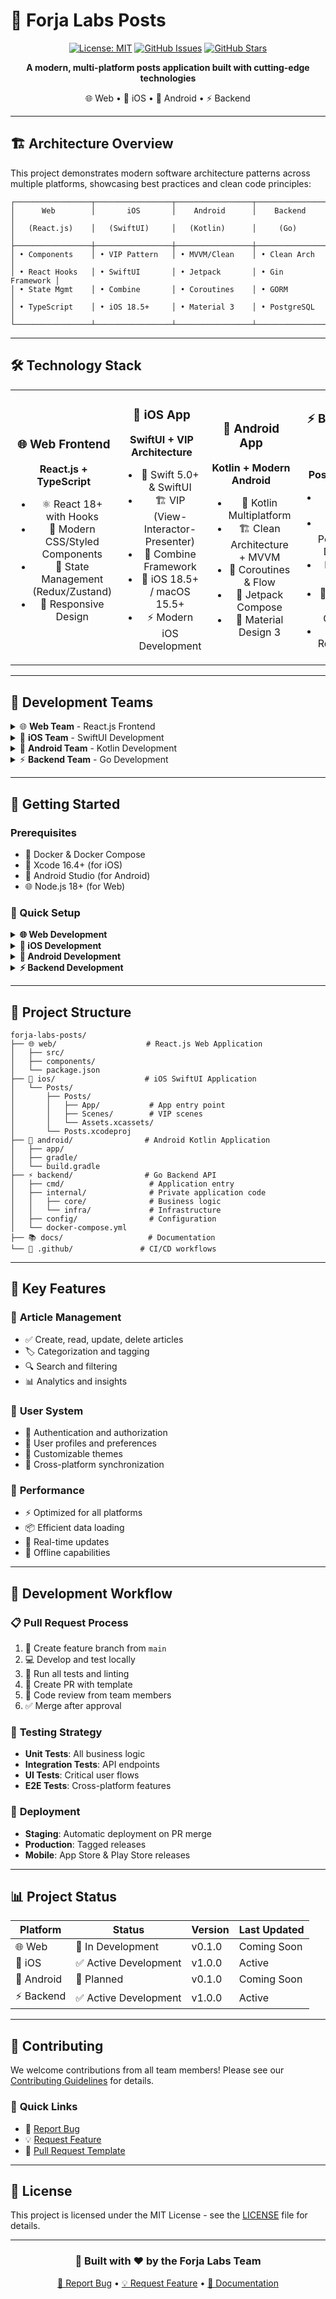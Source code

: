 # 🚀 Forja Labs Posts

<div align="center">
  
  [![License: MIT](https://img.shields.io/badge/License-MIT-yellow.svg)](https://opensource.org/licenses/MIT)
  [![GitHub Issues](https://img.shields.io/github/issues/forja-pro/forja-labs-posts)](https://github.com/forja-pro/forja-labs-posts/issues)
  [![GitHub Stars](https://img.shields.io/github/stars/forja-pro/forja-labs-posts)](https://github.com/forja-pro/forja-labs-posts/stargazers)
  
  **A modern, multi-platform posts application built with cutting-edge technologies**
  
  🌐 Web • 📱 iOS • 🤖 Android • ⚡ Backend
  
</div>

---

## 🏗️ Architecture Overview

This project demonstrates modern software architecture patterns across multiple platforms, showcasing best practices and clean code principles:

```
┌─────────────────┬─────────────────┬─────────────────┬─────────────────┐
│      Web        │       iOS       │    Android      │    Backend      │
│   (React.js)    │   (SwiftUI)     │   (Kotlin)      │     (Go)        │
├─────────────────┼─────────────────┼─────────────────┼─────────────────┤
│ • Components    │ • VIP Pattern   │ • MVVM/Clean    │ • Clean Arch    │
│ • React Hooks   │ • SwiftUI       │ • Jetpack       │ • Gin Framework │
│ • State Mgmt    │ • Combine       │ • Coroutines    │ • GORM          │
│ • TypeScript    │ • iOS 18.5+     │ • Material 3    │ • PostgreSQL    │
└─────────────────┴─────────────────┴─────────────────┴─────────────────┘
```

---

## 🛠️ Technology Stack

<table>
<tr>
<td align="center" width="25%">

### 🌐 **Web Frontend**
**React.js + TypeScript**

- ⚛️ React 18+ with Hooks
- 🎨 Modern CSS/Styled Components
- 🔄 State Management (Redux/Zustand)
- 📱 Responsive Design

</td>
<td align="center" width="25%">

### 📱 **iOS App**
**SwiftUI + VIP Architecture**

- 🍎 Swift 5.0+ & SwiftUI
- 🏗️ VIP (View-Interactor-Presenter)
- 🔄 Combine Framework
- 🎯 iOS 18.5+ / macOS 15.5+
- ⚡ Modern iOS Development

</td>
<td align="center" width="25%">

### 🤖 **Android App**
**Kotlin + Modern Android**

- 🎯 Kotlin Multiplatform
- 🏗️ Clean Architecture + MVVM
- 🔄 Coroutines & Flow
- 🎨 Jetpack Compose
- 📱 Material Design 3

</td>
<td align="center" width="25%">

### ⚡ **Backend API**
**Go + PostgreSQL**

- 🚀 Go 1.24.6
- 🗄️ PostgreSQL Database
- 📊 GORM ORM
- 🐳 Docker & Docker Compose
- 🔄 Hot Reload (Air)

</td>
</tr>
</table>

---

## 👥 Development Teams

<details>
<summary>🌐 <strong>Web Team</strong> - React.js Frontend</summary>

### 👨‍💻 Team Members

<table>
<tr>
<td align="center" width="150">
<img src="https://via.placeholder.com/100x100/0ea5e9/ffffff?text=👨‍💻" width="100" height="100" style="border-radius: 50%;">
<br><strong>Frontend Lead</strong>
<br><em>[Available Position]</em>
<br>
<a href="#"><img src="https://img.shields.io/badge/GitHub-100000?style=flat&logo=github&logoColor=white" alt="GitHub"></a>
</td>
<td align="center" width="150">
<img src="https://via.placeholder.com/100x100/10b981/ffffff?text=⚛️" width="100" height="100" style="border-radius: 50%;">
<br><strong>React Developer</strong>
<br><em>[Available Position]</em>
<br>
<a href="#"><img src="https://img.shields.io/badge/GitHub-100000?style=flat&logo=github&logoColor=white" alt="GitHub"></a>
</td>
<td align="center" width="150">
<img src="https://via.placeholder.com/100x100/f59e0b/ffffff?text=🎭" width="100" height="100" style="border-radius: 50%;">
<br><strong>UI/UX Designer</strong>
<br><em>[Available Position]</em>
<br>
<a href="#"><img src="https://img.shields.io/badge/GitHub-100000?style=flat&logo=github&logoColor=white" alt="GitHub"></a>
</td>
</tr>
</table>

### 🎯 Responsibilities
- React.js application development
- User interface design and implementation
- State management and performance optimization
- Cross-browser compatibility
- Progressive Web App (PWA) features

</details>

<details>
<summary>📱 <strong>iOS Team</strong> - SwiftUI Development</summary>

### 👨‍💻 Team Members

<table>
<tr>
<td align="center" width="150">
<img src="https://via.placeholder.com/100x100/3b82f6/ffffff?text=VR" width="100" height="100" style="border-radius: 50%;">
<br><strong>Vinicius Rossado</strong>
<br><em>iOS Developer</em>
<br>
<a href="https://github.com/vinirossado"><img src="https://img.shields.io/badge/GitHub-100000?style=flat&logo=github&logoColor=white" alt="GitHub"></a>
</td>
<td align="center" width="150">
<img src="https://via.placeholder.com/100x100/8b5cf6/ffffff?text=W" width="100" height="100" style="border-radius: 50%;">
<br><strong>Willians</strong>
<br><em>iOS Developer</em>
<br>
<a href="https://github.com/willians-username"><img src="https://img.shields.io/badge/GitHub-100000?style=flat&logo=github&logoColor=white" alt="GitHub"></a>
</td>
<td align="center" width="150">
<img src="https://via.placeholder.com/100x100/06b6d4/ffffff?text=📱" width="100" height="100" style="border-radius: 50%;">
<br><strong>Renata Rodryguez</strong>
<br><em>iOS Developer</em>
<br>
<a href="#"><img src="https://img.shields.io/badge/GitHub-100000?style=flat&logo=github&logoColor=white" alt="GitHub"></a>
</td>
</tr>
</table>

### 🎯 Responsibilities
- SwiftUI application architecture (VIP pattern)
- iOS/macOS native features integration
- App Store optimization and submission
- Performance profiling and optimization
- iOS-specific UI/UX patterns

</details>

<details>
<summary>🤖 <strong>Android Team</strong> - Kotlin Development</summary>

### 👨‍💻 Team Members

<table>
<tr>
<td align="center" width="150">
<img src="https://via.placeholder.com/100x100/22c55e/ffffff?text=🎯" width="100" height="100" style="border-radius: 50%;">
<br><strong>Android Lead</strong>
<br><em>[Available Position]</em>
<br>
<a href="#"><img src="https://img.shields.io/badge/GitHub-100000?style=flat&logo=github&logoColor=white" alt="GitHub"></a>
</td>
<td align="center" width="150">
<img src="https://via.placeholder.com/100x100/a855f7/ffffff?text=K" width="100" height="100" style="border-radius: 50%;">
<br><strong>Kotlin Developer</strong>
<br><em>[Available Position]</em>
<br>
<a href="#"><img src="https://img.shields.io/badge/GitHub-100000?style=flat&logo=github&logoColor=white" alt="GitHub"></a>
</td>
<td align="center" width="150">
<img src="https://via.placeholder.com/100x100/ef4444/ffffff?text=🏗️" width="100" height="100" style="border-radius: 50%;">
<br><strong>Mobile Architect</strong>
<br><em>[Available Position]</em>
<br>
<a href="#"><img src="https://img.shields.io/badge/GitHub-100000?style=flat&logo=github&logoColor=white" alt="GitHub"></a>
</td>
</tr>
</table>

### 🎯 Responsibilities
- Kotlin application development
- Android architecture components
- Google Play Store optimization
- Material Design implementation
- Android-specific integrations

</details>

<details>
<summary>⚡ <strong>Backend Team</strong> - Go Development</summary>

### 👨‍💻 Team Members

<table>
<tr>
<td align="center" width="150">
<img src="https://via.placeholder.com/100x100/f97316/ffffff?text=🚀" width="100" height="100" style="border-radius: 50%;">
<br><strong>Backend Lead</strong>
<br><em>[Available Position]</em>
<br>
<a href="#"><img src="https://img.shields.io/badge/GitHub-100000?style=flat&logo=github&logoColor=white" alt="GitHub"></a>
</td>
<td align="center" width="150">
<img src="https://via.placeholder.com/100x100/0891b2/ffffff?text=🗄️" width="100" height="100" style="border-radius: 50%;">
<br><strong>Database Architect</strong>
<br><em>[Available Position]</em>
<br>
<a href="#"><img src="https://img.shields.io/badge/GitHub-100000?style=flat&logo=github&logoColor=white" alt="GitHub"></a>
</td>
<td align="center" width="150">
<img src="https://via.placeholder.com/100x100/dc2626/ffffff?text=🐳" width="100" height="100" style="border-radius: 50%;">
<br><strong>DevOps Engineer</strong>
<br><em>[Available Position]</em>
<br>
<a href="#"><img src="https://img.shields.io/badge/GitHub-100000?style=flat&logo=github&logoColor=white" alt="GitHub"></a>
</td>
</tr>
</table>

### 🎯 Responsibilities
- Go API development and architecture
- Database design and optimization
- Docker containerization
- CI/CD pipeline management
- API documentation and testing

</details>

---

## 🚦 Getting Started

### Prerequisites
- 🐳 Docker & Docker Compose
- 📱 Xcode 16.4+ (for iOS)
- 🤖 Android Studio (for Android)
- 🌐 Node.js 18+ (for Web)

### 🔧 Quick Setup

<details>
<summary><strong>🌐 Web Development</strong></summary>

```bash
# Coming soon - Web frontend setup
cd web/
npm install
npm run dev
```

</details>

<details>
<summary><strong>📱 iOS Development</strong></summary>

```bash
# Navigate to iOS project
cd ios/Posts/

# Open in Xcode
open Posts.xcodeproj

# Or use Xcode command line
xcodebuild -project Posts.xcodeproj -scheme Posts
```

**Requirements:**
- macOS 15.5+
- Xcode 16.4+
- iOS Simulator or physical device

</details>

<details>
<summary><strong>🤖 Android Development</strong></summary>

```bash
# Coming soon - Android setup
cd android/
./gradlew build
./gradlew run
```

</details>

<details>
<summary><strong>⚡ Backend Development</strong></summary>

```bash
# Navigate to backend directory
cd backend/

# Copy environment file
cp .env.example .env

# Start with Docker Compose
docker-compose up

# API will be available at http://localhost:8080
```

**Environment Variables:**
```env
SERVER_PORT=8080
POSTGRES_HOST=db
POSTGRES_USER=forja_user
POSTGRES_PASSWORD=your_password
POSTGRES_DB=forja_posts
POSTGRES_PORT=5432
```

</details>

---

## 📁 Project Structure

```
forja-labs-posts/
├── 🌐 web/                    # React.js Web Application
│   ├── src/
│   ├── components/
│   └── package.json
├── 📱 ios/                    # iOS SwiftUI Application
│   └── Posts/
│       ├── Posts/
│       │   ├── App/           # App entry point
│       │   ├── Scenes/        # VIP scenes
│       │   └── Assets.xcassets/
│       └── Posts.xcodeproj
├── 🤖 android/                # Android Kotlin Application
│   ├── app/
│   ├── gradle/
│   └── build.gradle
├── ⚡ backend/                # Go Backend API
│   ├── cmd/                   # Application entry
│   ├── internal/              # Private application code
│   │   ├── core/              # Business logic
│   │   └── infra/             # Infrastructure
│   ├── config/                # Configuration
│   └── docker-compose.yml
├── 📚 docs/                   # Documentation
└── 🔧 .github/               # CI/CD workflows
```

---

## 🎯 Key Features

### 📝 **Article Management**
- ✅ Create, read, update, delete articles
- 🏷️ Categorization and tagging
- 🔍 Search and filtering
- 📊 Analytics and insights

### 👤 **User System**
- 🔐 Authentication and authorization
- 👥 User profiles and preferences
- 🎨 Customizable themes
- 📱 Cross-platform synchronization

### 🚀 **Performance**
- ⚡ Optimized for all platforms
- 📦 Efficient data loading
- 🔄 Real-time updates
- 💾 Offline capabilities

---

## 🔄 Development Workflow

### 📋 **Pull Request Process**
1. 🌿 Create feature branch from `main`
2. 💻 Develop and test locally
3. 🧪 Run all tests and linting
4. 📝 Create PR with template
5. 👀 Code review from team members
6. ✅ Merge after approval

### 🧪 **Testing Strategy**
- **Unit Tests**: All business logic
- **Integration Tests**: API endpoints
- **UI Tests**: Critical user flows
- **E2E Tests**: Cross-platform features

### 🚀 **Deployment**
- **Staging**: Automatic deployment on PR merge
- **Production**: Tagged releases
- **Mobile**: App Store & Play Store releases

---

## 📊 Project Status

| Platform | Status | Version | Last Updated |
|----------|--------|---------|--------------|
| 🌐 Web | 🔄 In Development | v0.1.0 | Coming Soon |
| 📱 iOS | ✅ Active Development | v1.0.0 | Active |
| 🤖 Android | 🔄 Planned | v0.1.0 | Coming Soon |
| ⚡ Backend | ✅ Active Development | v1.0.0 | Active |

---

## 🤝 Contributing

We welcome contributions from all team members! Please see our [Contributing Guidelines](.github/CONTRIBUTING.md) for details.

### 🎯 **Quick Links**
- 🐛 [Report Bug](.github/ISSUE_TEMPLATE/bug.md)
- 💡 [Request Feature](.github/ISSUE_TEMPLATE/feature.md)
- 📝 [Pull Request Template](.github/pull_request_template.md)

---

## 📄 License

This project is licensed under the MIT License - see the [LICENSE](LICENSE) file for details.

---

<div align="center">

### 🌟 **Built with ❤️ by the Forja Labs Team**

[🐛 Report Bug](../../issues) • [💡 Request Feature](../../issues) • [📖 Documentation](../../wiki)

</div>
